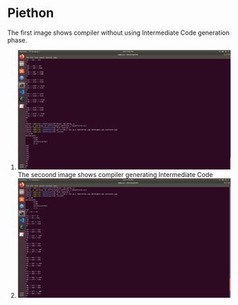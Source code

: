 # Piethon
The first image shows compiler without using Intermediate Code generation phase. 
1. ![alt text](https://github.com/toughdude07/Piethon/blob/main/Example_Without_ICG.png)
The secoond image shows compiler generating Intermediate Code
2. ![alt text](https://github.com/toughdude07/Piethon/blob/main/Example_With_ICG.png)

